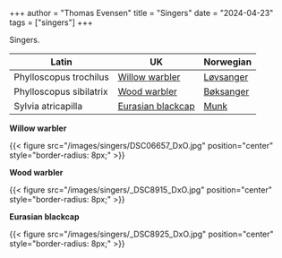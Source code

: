 +++
author = "Thomas Evensen"
title = "Singers"
date = "2024-04-23"
tags = ["singers"]
+++

Singers.

| Latin      | UK  | Norwegian |
| --------- |  --------- |    --------- |
| Phylloscopus trochilus | [Willow warbler](https://en.wikipedia.org/wiki/Willow_warbler) |  [Løvsanger ](https://no.wikipedia.org/wiki/Løvsanger) |
| Phylloscopus sibilatrix | [Wood warbler](https://en.wikipedia.org/wiki/Wood_warbler) |  [Bøksanger ](https://no.wikipedia.org/wiki/Bøksanger) |
| Sylvia atricapilla | [Eurasian blackcap](https://en.wikipedia.org/wiki/Eurasian_blackcap) |  [Munk ](https://no.wikipedia.org/wiki/Munk_(fugl)) |


**Willow warbler**

{{< figure src="/images/singers/DSC06657_DxO.jpg" position="center" style="border-radius: 8px;" >}}

**Wood warbler**

{{< figure src="/images/singers/_DSC8915_DxO.jpg" position="center" style="border-radius: 8px;" >}}

**Eurasian blackcap**

{{< figure src="/images/singers/_DSC8925_DxO.jpg" position="center" style="border-radius: 8px;" >}}
